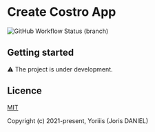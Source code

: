 # Create Costro App

![GitHub Workflow Status (branch)](https://img.shields.io/github/workflow/status/costrojs/create-costro-app/CI/main?style=for-the-badge)

## Getting started

⚠️ The project is under development.

## Licence

[MIT](https://opensource.org/licenses/MIT)

Copyright (c) 2021-present, Yoriiis (Joris DANIEL)
